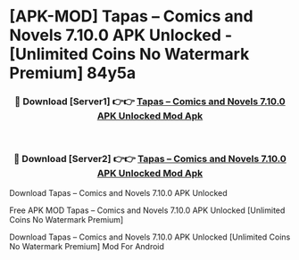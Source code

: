 # [APK-MOD] Tapas – Comics and Novels 7.10.0 APK Unlocked - [Unlimited Coins No Watermark Premium] 84y5a



<div align="center">
<h3>🔴 Download [Server1] 👉👉 <a href="https://momento.my/?title=Tapas_–_Comics_and_Novels_7.10.0_APK_Unlocked">Tapas – Comics and Novels 7.10.0 APK Unlocked Mod Apk</a></h3><br>

<h3>🔴 Download [Server2] 👉👉 <a href="https://momento.my/?title=Tapas_–_Comics_and_Novels_7.10.0_APK_Unlocked">Tapas – Comics and Novels 7.10.0 APK Unlocked Mod Apk</a></h3>
</div>



Download Tapas – Comics and Novels 7.10.0 APK Unlocked 

Free APK MOD Tapas – Comics and Novels 7.10.0 APK Unlocked [Unlimited Coins No Watermark Premium]

Download Tapas – Comics and Novels 7.10.0 APK Unlocked [Unlimited Coins No Watermark Premium] Mod For Android
